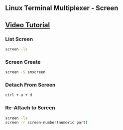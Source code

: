 ## Linux Terminal Multiplexer - Screen
## [Video Tutorial](https://www.youtube.com/watch?v=I4xVn6Io5Nw)

### List Screen
```sh
screen -ls
```

### Screen Create
```sh
screen -S smscreen
```

### Detach From Screen
```sh
ctrl + a + d
```

### Re-Attach to Screen
```sh
screen -ls
screen -r screen-number(numeric part)
```
